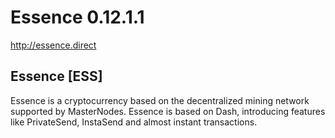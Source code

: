 Essence  0.12.1.1
===============================


http://essence.direct


Essence [ESS]
----------------

Essence is a cryptocurrency based on the decentralized mining network supported by MasterNodes. Essence is based on Dash, introducing features like PrivateSend, InstaSend and almost instant transactions.
